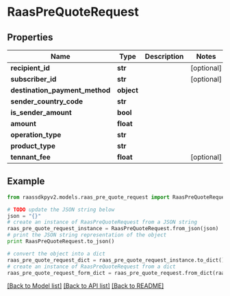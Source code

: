 # RaasPreQuoteRequest


## Properties
Name | Type | Description | Notes
------------ | ------------- | ------------- | -------------
**recipient_id** | **str** |  | [optional] 
**subscriber_id** | **str** |  | [optional] 
**destination_payment_method** | **object** |  | 
**sender_country_code** | **str** |  | 
**is_sender_amount** | **bool** |  | 
**amount** | **float** |  | 
**operation_type** | **str** |  | 
**product_type** | **str** |  | 
**tennant_fee** | **float** |  | [optional] 

## Example

```python
from raassdkpyv2.models.raas_pre_quote_request import RaasPreQuoteRequest

# TODO update the JSON string below
json = "{}"
# create an instance of RaasPreQuoteRequest from a JSON string
raas_pre_quote_request_instance = RaasPreQuoteRequest.from_json(json)
# print the JSON string representation of the object
print RaasPreQuoteRequest.to_json()

# convert the object into a dict
raas_pre_quote_request_dict = raas_pre_quote_request_instance.to_dict()
# create an instance of RaasPreQuoteRequest from a dict
raas_pre_quote_request_form_dict = raas_pre_quote_request.from_dict(raas_pre_quote_request_dict)
```
[[Back to Model list]](../README.md#documentation-for-models) [[Back to API list]](../README.md#documentation-for-api-endpoints) [[Back to README]](../README.md)


